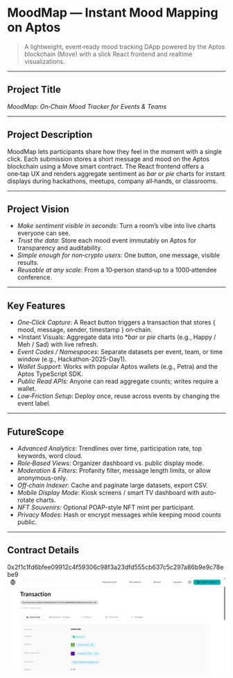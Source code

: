 # MoodMap — Instant Mood Mapping on Aptos

> A lightweight, event‑ready mood tracking DApp powered by the Aptos blockchain (Move) with a slick React frontend and realtime visualizations.

---

## Project Title

*MoodMap: On‑Chain Mood Tracker for Events & Teams*

---

## Project Description

MoodMap lets participants share how they feel in the moment with a single click. Each submission stores a short message and mood on the Aptos blockchain using a Move smart contract. The React frontend offers a one‑tap UX and renders aggregate sentiment as *bar* or *pie* charts for instant displays during hackathons, meetups, company all‑hands, or classrooms.

---

## Project Vision

* *Make sentiment visible in seconds*: Turn a room’s vibe into live charts everyone can see.
* *Trust the data*: Store each mood event immutably on Aptos for transparency and auditability.
* *Simple enough for non‑crypto users*: One button, one message, visible results.
* *Reusable at any scale*: From a 10‑person stand‑up to a 1000‑attendee conference.

---

## Key Features

* *One‑Click Capture*: A React button triggers a transaction that stores { mood, message, sender, timestamp } on‑chain.
* *Instant Visuals: Aggregate data into **bar* or *pie* charts (e.g., Happy / Meh / Sad) with live refresh.
* *Event Codes / Namespaces*: Separate datasets per event, team, or time window (e.g., Hackathon-2025-Day1).
* *Wallet Support*: Works with popular Aptos wallets (e.g., Petra) and the Aptos TypeScript SDK.
* *Public Read APIs*: Anyone can read aggregate counts; writes require a wallet.
* *Low‑Friction Setup*: Deploy once, reuse across events by changing the event label.

---

## FutureScope

* *Advanced Analytics*: Trendlines over time, participation rate, top keywords, word cloud.
* *Role‑Based Views*: Organizer dashboard vs. public display mode.
* *Moderation & Filters*: Profanity filter, message length limits, or allow anonymous-only.
* *Off‑chain Indexer*: Cache and paginate large datasets, export CSV.
* *Mobile Display Mode*: Kiosk screens / smart TV dashboard with auto-rotate charts.
* *NFT Souvenirs*: Optional POAP-style NFT mint per participant.
* *Privacy Modes*: Hash or encrypt messages while keeping mood counts public.

---

## Contract Details
0x2f1c1fd6bfee09912c4f59306c98f3a23dfd555cb637c5c297a86b9e9c78ebe9
![alt text](image.png)
